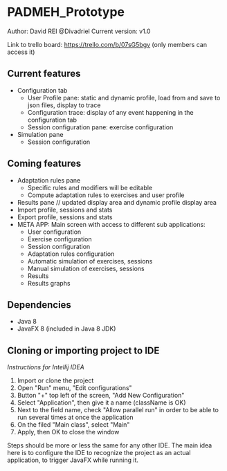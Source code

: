 # PADMEH_Prototype
Author: David REI @Divadriel
Current version: v1.0

Link to trello board:
https://trello.com/b/07sG5bgv
(only members can access it)

## Current features
* Configuration tab
  * User Profile pane: static and dynamic profile, load from and save to json files, display to trace
  * Configuration trace: display of any event happening in the configuration tab
  * Session configuration pane: exercise configuration
* Simulation pane
  * Session configuration

## Coming features
* Adaptation rules pane
  * Specific rules and modifiers will be editable
  * Compute adaptation rules to exercises and user profile
* Results pane // updated display area and dynamic profile display area
* Import profile, sessions and stats
* Export profile, sessions and stats
* META APP: Main screen with access to different sub applications:
  * User configuration
  * Exercise configuration
  * Session configuration
  * Adaptation rules configuration
  * Automatic simulation of exercises, sessions
  * Manual simulation of exercises, sessions
  * Results
  * Results graphs

## Dependencies
* Java 8
* JavaFX 8 (included in Java 8 JDK)

## Cloning or importing project to IDE
_Instructions for Intellij IDEA_
1. Import or clone the project
2. Open "Run" menu, "Edit configurations"
3. Button "+" top left of the screen, "Add New Configuration"
4. Select "Application", then give it a name (className is OK)
5. Next to the field name, check "Allow parallel run" in order to be able to run several times at once the application
6. On the filed "Main class", select "Main"
7. Apply, then OK to close the window

Steps should be more or less the same for any other IDE. The main idea here is to configure the IDE to recognize the project as an actual application, to trigger JavaFX while running it.

 
  

